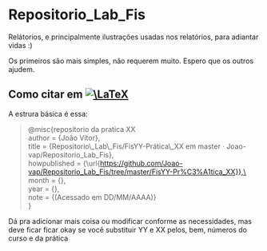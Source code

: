 # Repositorio_Lab_Fis

Relátorios, e principalmente ilustrações usadas nos relatórios, para adiantar vidas :)

Os primeiros são mais simples, não requerem muito. Espero que os outros ajudem.

## Como citar em <a href="https://www.codecogs.com/eqnedit.php?latex=\LaTeX" target="_blank"><img src="https://latex.codecogs.com/gif.latex?\LaTeX" title="\LaTeX" /></a>

A estrura básica é essa:

>@misc{repositorio da pratica XX\
author = {João Vítor},\
title = {Repositorio\\_Lab\\_Fis/FisYY-Prática\\_XX em master · Joao-vap/Repositorio\_Lab\_Fis},\
howpublished = {\url{https://github.com/Joao-vap/Repositorio_Lab_Fis/tree/master/FisYY-Pr%C3%A1tica_XX}},\
month = {},\
year = {},\
note = {(Acessado em DD/MM/AAAA)}\
}


Dá pra adicionar mais coisa ou modificar conforme as necessidades, mas deve ficar ficar okay se você substituir YY e XX pelos, bem, números do curso e da prática
